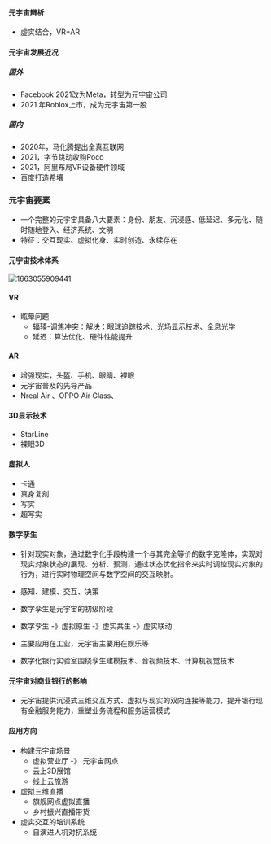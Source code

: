 #### 元宇宙辨析

- 虚实结合，VR+AR



#### 元宇宙发展近况

##### 国外

- Facebook 2021改为Meta，转型为元宇宙公司
- 2021 年Roblox上市，成为元宇宙第一股

##### 国内

- 2020年，马化腾提出全真互联网
- 2021，字节跳动收购Poco
- 2021，阿里布局VR设备硬件领域
- 百度打造希壤



### 元宇宙要素

- 一个完整的元宇宙具备八大要素：身份、朋友、沉浸感、低延迟、多元化、随时随地登入、经济系统、文明
- 特征：交互现实、虚拟化身、实时创造、永续存在



#### 元宇宙技术体系

![1663055909441](C:\Users\gykj-suny01\AppData\Roaming\Typora\typora-user-images\1663055909441.png)



#### VR

- 眩晕问题
  - 辐辏-调焦冲突：解决：眼球追踪技术、光场显示技术、全息光学
  - 延迟：算法优化、硬件性能提升



#### AR

- 增强现实，头盔、手机、眼睛、裸眼
- 元宇宙普及的先导产品
- Nreal Air 、OPPO Air Glass、



#### 3D显示技术

- StarLine
- 裸眼3D



#### 虚拟人

- 卡通
- 真身复刻
- 写实
- 超写实



#### 数字孪生

- 针对现实对象，通过数字化手段构建一个与其完全等价的数字克隆体，实现对现实对象状态的展现、分析、预测，通过状态优化指令来实时调控现实对象的行为，进行实时物理空间与数字空间的交互映射。
- 感知、建模、交互、决策

- 数字孪生是元宇宙的初级阶段
- 数字孪生 -》虚拟原生 -》虚实共生 -》虚实联动
- 主要应用在工业，元宇宙主要用在娱乐等
- 数字化银行实验室围绕孪生建模技术、音视频技术、计算机视觉技术



#### 元宇宙对商业银行的影响

- 元宇宙提供沉浸式三维交互方式、虚拟与现实的双向连接等能力，提升银行现有金融服务能力，重塑业务流程和服务运营模式



#### 应用方向

- 构建元宇宙场景
  - 虚拟营业厅 -》 元宇宙网点
  - 云上3D展馆
  - 线上云旅游
- 虚拟三维直播
  - 旗舰网点虚拟直播
  - 乡村振兴直播带货
- 虚实交互的培训系统
  - 自演进人机对抗系统